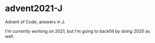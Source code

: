 # advent2021-J

Advent of Code, answers in J.

I'm currently working on 2021, but I'm going to backfill by doing 2020
as well.



